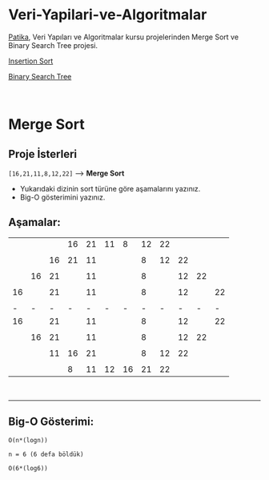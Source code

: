 # Veri-Yapilari-ve-Algoritmalar
[Patika](https://app.patika.dev), Veri Yapıları ve Algoritmalar kursu projelerinden Merge Sort ve Binary Search Tree projesi.

[Insertion Sort](https://github.com/AyberkOzkan/Insertion-Sort-Projesi)

[Binary Search Tree](Binary_Search_Tree.md)

<br/>

# **Merge Sort**

## **Proje İsterleri** 

```[16,21,11,8,12,22]``` --> **Merge Sort**

- Yukarıdaki dizinin sort türüne göre aşamalarını yazınız.
- Big-O gösterimini yazınız.


## **Aşamalar:**

<center>

|  |  |  |  |  |  |  |  |  |  |  |  |
|- |- |- |- |- |- |- |- |- |- |- |- |
|  |  |  |16|21|11|8 |12|22|  |  |  |
|  |  |  |  |  |  |  |  |  |  |  |  |
|  |  |16|21|11|  |  |8 |12|22|  |  |
|  |  |  |  |  |  |  |  |  |  |  |  |
|  |16|21|  |11|  |  |8 |  |12|22|  |
|  |  |  |  |  |  |  |  |  |  |  |  |
|16|  |21|  |11|  |  |8 |  |12|  |22|
|  |  |  |  |  |  |  |  |  |  |  |  |
|- |- |- |- |- |- |- |- |- |- |- |- |
|16|  |21|  |11|  |  |8 |  |12|  |22|
|  |  |  |  |  |  |  |  |  |  |  |  |
|  |16|21|  |11|  |  |8 |  |12|22|  |
|  |  |  |  |  |  |  |  |  |  |  |  |
|  |  |11|16|21|  |  |8 |12|22|  |  |
|  |  |  |  |  |  |  |  |  |  |  |  |
|  |  |  |8 |11|12|16|21|22|  |  |  |

</center>

<br/>

---

## **Big-O Gösterimi:**

    O(n*(logn)) 
    
    n = 6 (6 defa böldük)

    O(6*(log6))
